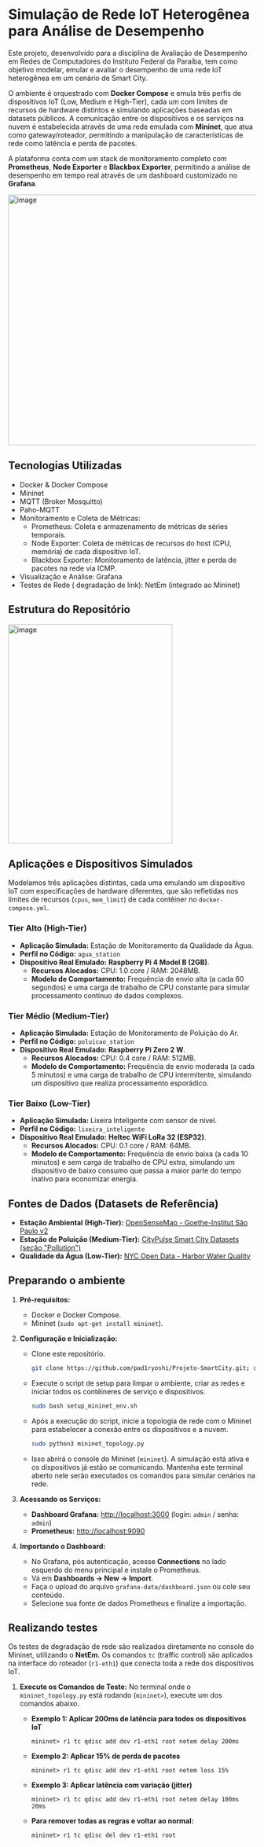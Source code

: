 # Simulação de Rede IoT Heterogênea para Análise de Desempenho

Este projeto, desenvolvido para a disciplina de Avaliação de Desempenho em Redes de Computadores do Instituto Federal da Paraíba, tem como objetivo modelar, emular e avaliar o desempenho de uma rede IoT heterogênea em um cenário de Smart City.

O ambiente é orquestrado com **Docker Compose** e emula três perfis de dispositivos IoT (Low, Medium e High-Tier), cada um com limites de recursos de hardware distintos e simulando aplicações baseadas em datasets públicos. A comunicação entre os dispositivos e os serviços na nuvem é estabelecida através de uma rede emulada com **Mininet**, que atua como gateway/roteador, permitindo a manipulação de características de rede como latência e perda de pacotes.

A plataforma conta com um stack de monitoramento completo com **Prometheus**, **Node Exporter** e **Blackbox Exporter**, permitindo a análise de desempenho em tempo real através de um dashboard customizado no **Grafana**.

<img width="" height="510" alt="image" src="https://github.com/user-attachments/assets/09d160d3-1d6b-4638-b1f1-9a9682a2b2a3" />

## Tecnologias Utilizadas

* Docker & Docker Compose
* Mininet
* MQTT (Broker Mosquitto)
* Paho-MQTT
* Monitoramento e Coleta de Métricas:
    * Prometheus: Coleta e armazenamento de métricas de séries temporais.
    * Node Exporter: Coleta de métricas de recursos do host (CPU, memória) de cada dispositivo IoT.
    * Blackbox Exporter: Monitoramento de latência, jitter e perda de pacotes na rede via ICMP.
* Visualização e Análise: Grafana
* Testes de Rede ( degradação de link): NetEm (integrado ao Mininet)

## Estrutura do Repositório

<img width="334" height="446" alt="image" src="https://github.com/user-attachments/assets/c8c3f5c7-10c5-4f0e-84be-441c8b9e92df" />


## Aplicações e Dispositivos Simulados

Modelamos três aplicações distintas, cada uma emulando um dispositivo IoT com especificações de hardware diferentes, que são refletidas nos limites de recursos (`cpus`, `mem_limit`) de cada contêiner no `docker-compose.yml`.

### Tier Alto (High-Tier)

* **Aplicação Simulada:** Estação de Monitoramento da Qualidade da Água.
* **Perfil no Código:** `agua_station`
* **Dispositivo Real Emulado:** **Raspberry Pi 4 Model B (2GB)**.
    * **Recursos Alocados:** CPU: 1.0 core / RAM: 2048MB.
    * **Modelo de Comportamento:** Frequência de envio alta (a cada 60 segundos) e uma carga de trabalho de CPU constante para simular processamento contínuo de dados complexos.

### Tier Médio (Medium-Tier)

* **Aplicação Simulada:** Estação de Monitoramento de Poluição do Ar.
* **Perfil no Código:** `poluicao_station`
* **Dispositivo Real Emulado:** **Raspberry Pi Zero 2 W**.
    * **Recursos Alocados:** CPU: 0.4 core / RAM: 512MB.
    * **Modelo de Comportamento:** Frequência de envio moderada (a cada 5 minutos) e uma carga de trabalho de CPU intermitente, simulando um dispositivo que realiza processamento esporádico.

### Tier Baixo (Low-Tier)

* **Aplicação Simulada:** Lixeira Inteligente com sensor de nível.
* **Perfil no Código:** `lixeira_inteligente`
* **Dispositivo Real Emulado:** **Heltec WiFi LoRa 32 (ESP32)**.
    * **Recursos Alocados:** CPU: 0.1 core / RAM: 64MB.
    * **Modelo de Comportamento:** Frequência de envio baixa (a cada 10 minutos) e sem carga de trabalho de CPU extra, simulando um dispositivo de baixo consumo que passa a maior parte do tempo inativo para economizar energia.

## Fontes de Dados (Datasets de Referência)

* **Estação Ambiental (High-Tier):** [OpenSenseMap - Goethe-Institut São Paulo v2](https://opensensemap.org/explore/630539a1d7e0a3001bd65ac8)
* **Estação de Poluição (Medium-Tier):** [CityPulse Smart City Datasets (seção "Pollution")](http://iot.ee.surrey.ac.uk:8080/datasets.html#pollution)
* **Qualidade da Água (Low-Tier):** [NYC Open Data - Harbor Water Quality](https://data.cityofnewyork.us/Environment/Harbor-Water-Quality/5uug-f49n/data_preview)

## Preparando o ambiente

1.  **Pré-requisitos:**
    * Docker e Docker Compose.
    * Mininet (`sudo apt-get install mininet`).

2.  **Configuração e Inicialização:**
    * Clone este repositório.
        ```bash
        git clone https://github.com/pad1ryoshi/Projeto-SmartCity.git; cd Projeto-SmartCity
        ```
    * Execute o script de setup para limpar o ambiente, criar as redes e iniciar todos os contêineres de serviço e dispositivos.
        ```bash
        sudo bash setup_mininet_env.sh
        ```
    * Após a execução do script, inicie a topologia de rede com o Mininet para estabelecer a conexão entre os dispositivos e a nuvem.
        ```bash
        sudo python3 mininet_topology.py
        ```
    * Isso abrirá o console do Mininet (`mininet`). A simulação está ativa e os dispositivos já estão se comunicando. Mantenha este terminal aberto nele serão executados os comandos para simular cenários na rede.

3.  **Acessando os Serviços:**
    * **Dashboard Grafana:** [http://localhost:3000](http://localhost:3000) (login: `admin` / senha: `admin`)
    * **Prometheus:** [http://localhost:9090](http://localhost:9090)

4.  **Importando o Dashboard:**
    * No Grafana, pós autenticação, acesse **Connections** no lado esquerdo do menu principal e instale o Prometheus.
    * Vá em **Dashboards -> New -> Import**.
    * Faça o upload do arquivo `grafana-data/dashboard.json` ou cole seu conteúdo.
    * Selecione sua fonte de dados Prometheus e finalize a importação.

## Realizando testes

Os testes de degradação de rede são realizados diretamente no console do Mininet, utilizando o **NetEm**. Os comandos `tc` (traffic control) são aplicados na interface do roteador (`r1-eth1`) que conecta toda a rede dos dispositivos IoT.

1.  **Execute os Comandos de Teste:** No terminal onde o `mininet_topology.py` está rodando (`mininet>`), execute um dos comandos abaixo.

    * **Exemplo 1: Aplicar 200ms de latência para todos os dispositivos IoT**
        ```
        mininet> r1 tc qdisc add dev r1-eth1 root netem delay 200ms
        ```

    * **Exemplo 2: Aplicar 15% de perda de pacotes**
        ```
        mininet> r1 tc qdisc add dev r1-eth1 root netem loss 15%
        ```

    * **Exemplo 3: Aplicar latência com variação (jitter)**
        ```
        mininet> r1 tc qdisc add dev r1-eth1 root netem delay 100ms 20ms
        ```

    * **Para remover todas as regras e voltar ao normal:**
        ```
        mininet> r1 tc qdisc del dev r1-eth1 root
        ```

